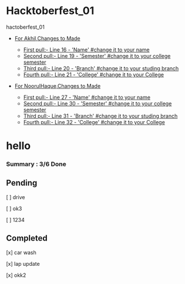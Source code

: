 # Hacktoberfest_01
hactoberfest_01

- [For Akhil,Changes to Made](#advanced-formatting-tip)
  - [First pull:- Line 16   -   'Name'   #change it to your name](#left-alignment)
  - [Second pull:- Line 19 - 'Semester'  #change it to your college semester](#left-alignment)
  - [Third pull:- Line 20 - 'Branch'   #change it to your studing branch](#left-alignment)
  - [Fourth pull:- Line 21 - 'College'   #change it to your College](#left-alignment)



- [For NoorulHaque,Changes to Made](#advanced-formatting-tip)
  - [First pull:- Line 27   -   'Name'   #change it to your name](#left-alignment)
  - [Second pull:- Line 30 - 'Semester'  #change it to your college semester](#left-alignment)
  - [Third pull:- Line 31 - 'Branch'   #change it to your studing branch](#left-alignment)
  - [Fourth pull:- Line 32 - 'College'   #change it to your College](#left-alignment)



# hello
  
### Summary : 3/6 Done
  
## Pending
[ ] drive 

[ ] ok3 

[ ] 1234 
  
## Completed
[x] car wash 

[x] lap update 

[x] okk2 
    
